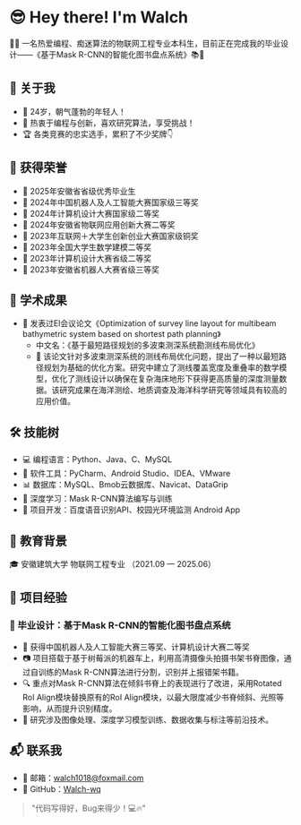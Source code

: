 # 😎 Hey there! I'm Walch

👨‍💻 一名热爱编程、痴迷算法的物联网工程专业本科生，目前正在完成我的毕业设计——《基于Mask R-CNN的智能化图书盘点系统》📚🤖

## 🚀 关于我
- 🎂 24岁，朝气蓬勃的年轻人！
- 🧠 热衷于编程与创新，喜欢研究算法，享受挑战！
- 🏆 各类竞赛的忠实选手，累积了不少奖牌👇

## 🏅 获得荣誉
- 🏅 2025年安徽省省级优秀毕业生
- 🥉 2024年中国机器人及人工智能大赛国家级三等奖
- 🥈 2024年计算机设计大赛国家级二等奖
- 🥈 2024年安徽省物联网应用创新大赛二等奖
- 🥉 2023年互联网＋大学生创新创业大赛国家级铜奖
- 🥈 2023年全国大学生数学建模二等奖
- 🥈 2023年计算机设计大赛省级二等奖
- 🥉 2023年安徽省机器人大赛省级三等奖

## 📄 学术成果
- 📰 发表过EI会议论文《Optimization of survey line layout for multibeam bathymetric system based on shortest path planning》
   - 中文名：《基于最短路径规划的多波束测深系统勘测线布局优化》
   - 📌 该论文针对多波束测深系统的测线布局优化问题，提出了一种以最短路径规划为基础的优化方案。研究中建立了测线覆盖宽度及重叠率的数学模型，优化了测线设计以确保在复杂海床地形下获得更高质量的深度测量数据。该研究成果在海洋测绘、地质调查及海洋科学研究等领域具有较高的应用价值。

## 🛠️ 技能树
- 💻 编程语言：Python、Java、C、MySQL
- 🔧 软件工具：PyCharm、Android Studio、IDEA、VMware
- 📊 数据库：MySQL、Bmob云数据库、Navicat、DataGrip
- 🧪 深度学习：Mask R-CNN算法编写与训练
- 📲 项目开发：百度语音识别API、校园光环境监测 Android App

## 📖 教育背景
🎓 安徽建筑大学 物联网工程专业 （2021.09 — 2025.06）

## 💼 项目经验
### 🎯 毕业设计：基于Mask R-CNN的智能化图书盘点系统
- 🏅 获得中国机器人及人工智能大赛三等奖、计算机设计大赛二等奖
- 📷 项目搭载于基于树莓派的机器车上，利用高清摄像头拍摄书架书脊图像，通过自训练的Mask R-CNN算法进行分割，识别并上报错架书籍。
- 🔍 重点对Mask R-CNN算法在倾斜书脊上的表现进行了改进，采用Rotated RoI Align模块替换原有的RoI Align模块，以最大限度减少书脊倾斜、光照等影响，从而提升识别精度。
- 🧠 研究涉及图像处理、深度学习模型训练、数据收集与标注等前沿技术。

## 📬 联系我
- 📧 邮箱：walch1018@foxmail.com
- 🐙 GitHub：[Walch-wq](https://github.com/Walch-wq)

> "代码写得好，Bug来得少！💻🔥"

